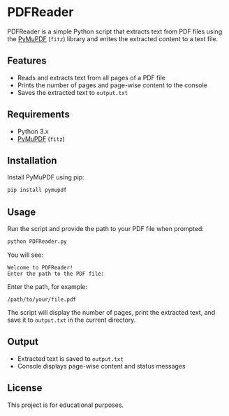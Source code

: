 # PDFReader

PDFReader is a simple Python script that extracts text from PDF files using the [PyMuPDF](https://pymupdf.readthedocs.io/en/latest/) (`fitz`) library and writes the extracted content to a text file.

## Features

- Reads and extracts text from all pages of a PDF file
- Prints the number of pages and page-wise content to the console
- Saves the extracted text to `output.txt`

## Requirements

- Python 3.x
- [PyMuPDF](https://pypi.org/project/PyMuPDF/) (`fitz`)

## Installation

Install PyMuPDF using pip:

```sh
pip install pymupdf
```

## Usage

Run the script and provide the path to your PDF file when prompted:

```sh
python PDFReader.py
```

You will see:

```
Welcome to PDFReader!
Enter the path to the PDF file:
```

Enter the path, for example:

```
/path/to/your/file.pdf
```

The script will display the number of pages, print the extracted text, and save it to `output.txt` in the current directory.

## Output

- Extracted text is saved to `output.txt`
- Console displays page-wise content and status messages

## License

This project is for educational purposes.